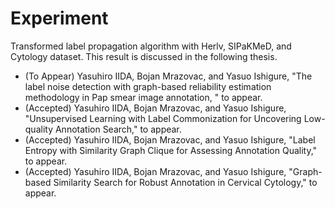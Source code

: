 # Experiment
Transformed label propagation algorithm with Herlv, SIPaKMeD, and Cytology dataset.
This result is discussed in the following thesis.

- (To Appear) Yasuhiro IIDA, Bojan Mrazovac, and Yasuo Ishigure, "The label noise detection with graph-based reliability estimation methodology in Pap smear image annotation, " to appear.
- (Accepted) Yasuhiro IIDA, Bojan Mrazovac, and Yasuo Ishigure, "Unsupervised Learning with Label Commonization for Uncovering Low-quality Annotation Search," to appear.
- (Accepted) Yasuhiro IIDA, Bojan Mrazovac, and Yasuo Ishigure, "Label Entropy with Similarity Graph Clique for Assessing Annotation Quality," to appear.
- (Accepted) Yasuhiro IIDA, Bojan Mrazovac, and Yasuo Ishigure, "Graph-based Similarity Search for Robust Annotation in Cervical Cytology," to appear.
  
